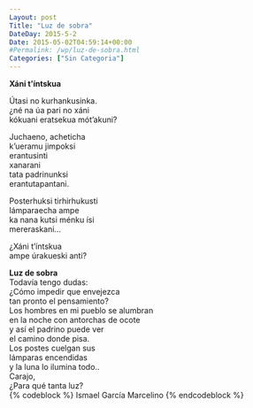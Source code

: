```yaml
---
Layout: post
Title: "Luz de sobra"
DateDay: 2015-5-2
Date: 2015-05-02T04:59:14+00:00
#Permalink: /wp/luz-de-sobra.html
Categories: ["Sin Categoria"]
---
```


<p><span lang=""><strong>Xáni t&#8217;íntskua </strong></span></p>
<p>Útasi no kurhankusinka.<br />
¿né na úa pari no xáni<br />
kókuani eratsekua mót&#8217;akuni?</p>
<p>Juchaeno, acheticha<br />
k&#8217;ueramu jimpoksi<br />
erantusinti<br />
xanarani<br />
tata padrinunksi<br />
erantutapantani.</p>
<p>Posterhuksi tirhirhukusti<br />
lámparaecha ampe<br />
ka nana kutsi ménku ísi<br />
mereraskani&#8230;</p>
<p>¿Xáni t&#8217;íntskua<br />
ampe úrakueski anti?</p>
<div><strong>Luz de sobra<br />
</strong></div>
<div>Todavía tengo dudas:</div>
<div>¿Cómo impedir que envejezca</div>
<div>tan pronto el pensamiento?</div>
<div></div>
<div>Los hombres en mi pueblo se alumbran</div>
<div>en la noche con antorchas de ocote</div>
<div>y así el padrino puede ver</div>
<div>el camino donde pisa.</div>
<div></div>
<div>Los postes cuelgan sus</div>
<div>lámparas encendidas</div>
<div>y la luna lo ilumina todo..</div>
<div>Carajo,</div>
<div></div>
<div>¿Para qué tanta luz?</div>
<div></div>
{% codeblock %}
Ismael García Marcelino
{% endcodeblock %}
